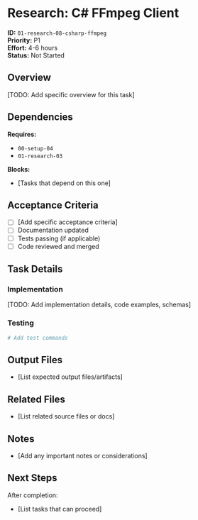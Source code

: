 # Research: C# FFmpeg Client

**ID:** `01-research-08-csharp-ffmpeg`  
**Priority:** P1  
**Effort:** 4-6 hours  
**Status:** Not Started

## Overview

[TODO: Add specific overview for this task]

## Dependencies

**Requires:**
- `00-setup-04`
- `01-research-03`

**Blocks:**
- [Tasks that depend on this one]

## Acceptance Criteria

- [ ] [Add specific acceptance criteria]
- [ ] Documentation updated
- [ ] Tests passing (if applicable)
- [ ] Code reviewed and merged

## Task Details

### Implementation

[TODO: Add implementation details, code examples, schemas]

### Testing

```bash
# Add test commands
```

## Output Files

- [List expected output files/artifacts]

## Related Files

- [List related source files or docs]

## Notes

- [Add any important notes or considerations]

## Next Steps

After completion:
- [List tasks that can proceed]
